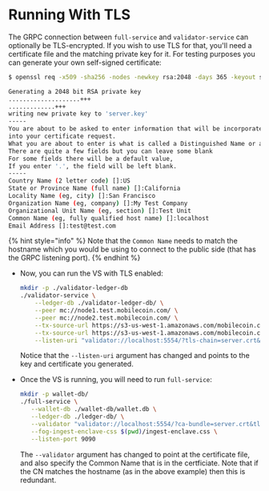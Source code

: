 # Running With TLS

The GRPC connection between `full-service` and `validator-service` can optionally be TLS-encrypted. If you wish to use
TLS for that, you'll need a certificate file and the matching private key for it. For testing purposes you can generate
your own self-signed certificate:

```bash
$ openssl req -x509 -sha256 -nodes -newkey rsa:2048 -days 365 -keyout server.key -out server.crt

Generating a 2048 bit RSA private key
....................+++
.............+++
writing new private key to 'server.key'
-----
You are about to be asked to enter information that will be incorporated
into your certificate request.
What you are about to enter is what is called a Distinguished Name or a DN.
There are quite a few fields but you can leave some blank
For some fields there will be a default value,
If you enter '.', the field will be left blank.
-----
Country Name (2 letter code) []:US
State or Province Name (full name) []:California
Locality Name (eg, city) []:San Francisco
Organization Name (eg, company) []:My Test Company
Organizational Unit Name (eg, section) []:Test Unit
Common Name (eg, fully qualified host name) []:localhost
Email Address []:test@test.com
```

{% hint style="info" %}
Note that the `Common Name` needs to match the hostname which you would be using to connect to the public side (that has
the GRPC listening port).
{% endhint %}

* Now, you can run the VS with TLS enabled:

  ```sh
  mkdir -p ./validator-ledger-db
  ./validator-service \
      --ledger-db ./validator-ledger-db/ \
      --peer mc://node1.test.mobilecoin.com/ \
      --peer mc://node2.test.mobilecoin.com/ \
      --tx-source-url https://s3-us-west-1.amazonaws.com/mobilecoin.chain/node1.test.mobilecoin.com/ \
      --tx-source-url https://s3-us-west-1.amazonaws.com/mobilecoin.chain/node2.test.mobilecoin.com/ \
      --listen-uri "validator://localhost:5554/?tls-chain=server.crt&tls-key=server.key"
  ```

  Notice that the `--listen-uri` argument has changed and points to the key and certificate you generated.
* Once the VS is running, you will need to run `full-service`:

  ```sh
  mkdir -p wallet-db/
  ./full-service \
     --wallet-db ./wallet-db/wallet.db \
     --ledger-db ./ledger-db/ \
     --validator "validator://localhost:5554/?ca-bundle=server.crt&tls-hostname=localhost" \
     --fog-ingest-enclave-css $(pwd)/ingest-enclave.css \
     --listen-port 9090
  ```

  The `--validator` argument has changed to point at the certificate file, and also specify the Common Name that is in
  the certficiate. Note that if the CN matches the hostname (as in the above example) then this is redundant.
